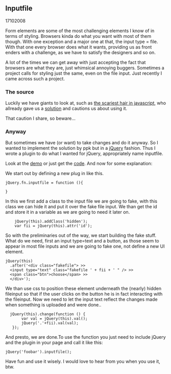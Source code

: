<article><h1>Inputfile</h1><time><span class="day">17</span><span class="month">10</span><span class="year">2008</span></time>	<p>Form elements are some of the most challenging elements I know of in terms of styling. Browsers kinda do what you want with most of them though. With one exception and a major one at that, the input type = file. With that one every browser does what it wants, providing us as front enders with a challenge, as we have to satisfy the designers and so on.</p><p>A lot of the times we can get away with just accepting the fact that browsers are what they are, just whimsical annoying buggers. Sometimes a project calls for styling just the same, even on the file input. Just recently I came across such a project.</p><h3>The source</h3><p>Luckily we have giants to look at, such as <a href="http://quirksmode.org" title="ppk" rel="met friend">the scariest hair in javascript</a>, who allready gave us a <a href="http://www.quirksmode.org/dom/inputfile.html">solution</a> and cautions us about using it.</p><p>That caution I share, so beware...</p><h3>Anyway</h3><p>But sometimes we have (or want) to take changes and do it anyway. So I wanted to implement the solution by ppk but in a <a href="http://jquery.com">jQuery</a> fashion. Thus I wrote a plugin to  do what I wanted for jQuery, appropriately name inputfile.</p><p>Look at the <a href="http://www.wnas.nl/demo/inputfile/">demo</a> or just get the <a href="http://www.wnas.nl/js/plugins/inputfile/inputfile.js">code</a>. And now for some explanation:</p><p>We start out by defining a new plug in like this.</p><pre><code>jQuery.fn.inputfile = function (){<br><br>}</code></pre><p>In this we first add a class to the input file we are going to fake, with this class we can hide it and put it over the fake file input. We than get the id and store it in a variable as we are going to need it later on.</p><pre><code>	jQuery(this).addClass('hidden');<br>	var fii = jQuery(this).attr('id');</code></pre><p>So with the preliminaries  out of the way, we start building the fake stuff. What do we need, first an input type=text and a button, as those seem to appear in most file inputs and we are going to fake one, not define a new UI element.</p><pre><code>jQuery(this)<br>  .after('&#60;div class="fakefile"&#62; >><br />  &#60;input type="text" class="fakefile ' + fii + ' " /&#62; >><br />  &#60;span class="btn"&#62;choose&#60;/span&#62; >><br />  &#60;/div&#62;');</code></pre><p>We than use css to position these element underneath the (nearly) hidden fileinput so that if the user clicks on the button he is in fact interacting with the fileinput. Now we need to let the input text reflect the changes made when something is uploaded and were done..</p><pre><code>	jQuery(this).change(function () {<br>		var val = jQuery(this).val();<br>		jQuery('.'+fii).val(val);<br>	});</code></pre><p>And presto, we are done.To use the function you just need to include jQuery and the plugin in your page and call it like this:</p><pre><code>jQuery('foobar').inputfile();</code></pre><p>Have fun and use it wisely. I would love to hear from you when you use it, btw.</p>		</article>